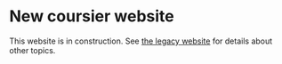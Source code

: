 # New coursier website

This website is in construction. See [the legacy website](https://get-coursier.io) for details
about other topics.
